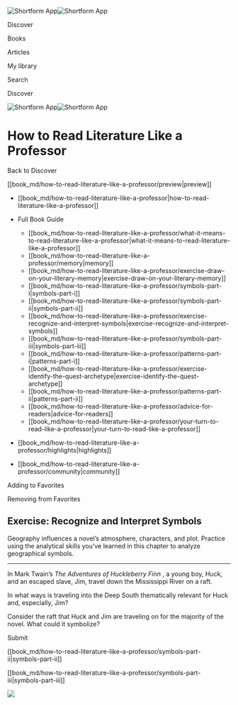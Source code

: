 ![Shortform App](/img/logo.36a2399e.svg)![Shortform App](/img/logo-dark.70c1b072.svg)

Discover

Books

Articles

My library

Search

Discover

![Shortform App](/img/logo.36a2399e.svg)![Shortform App](/img/logo-dark.70c1b072.svg)

# How to Read Literature Like a Professor

Back to Discover

[[book_md/how-to-read-literature-like-a-professor/preview|preview]]

  * [[book_md/how-to-read-literature-like-a-professor|how-to-read-literature-like-a-professor]]
  * Full Book Guide

    * [[book_md/how-to-read-literature-like-a-professor/what-it-means-to-read-literature-like-a-professor|what-it-means-to-read-literature-like-a-professor]]
    * [[book_md/how-to-read-literature-like-a-professor/memory|memory]]
    * [[book_md/how-to-read-literature-like-a-professor/exercise-draw-on-your-literary-memory|exercise-draw-on-your-literary-memory]]
    * [[book_md/how-to-read-literature-like-a-professor/symbols-part-i|symbols-part-i]]
    * [[book_md/how-to-read-literature-like-a-professor/symbols-part-ii|symbols-part-ii]]
    * [[book_md/how-to-read-literature-like-a-professor/exercise-recognize-and-interpret-symbols|exercise-recognize-and-interpret-symbols]]
    * [[book_md/how-to-read-literature-like-a-professor/symbols-part-iii|symbols-part-iii]]
    * [[book_md/how-to-read-literature-like-a-professor/patterns-part-i|patterns-part-i]]
    * [[book_md/how-to-read-literature-like-a-professor/exercise-identify-the-quest-archetype|exercise-identify-the-quest-archetype]]
    * [[book_md/how-to-read-literature-like-a-professor/patterns-part-ii|patterns-part-ii]]
    * [[book_md/how-to-read-literature-like-a-professor/advice-for-readers|advice-for-readers]]
    * [[book_md/how-to-read-literature-like-a-professor/your-turn-to-read-like-a-professor|your-turn-to-read-like-a-professor]]
  * [[book_md/how-to-read-literature-like-a-professor/highlights|highlights]]
  * [[book_md/how-to-read-literature-like-a-professor/community|community]]



Adding to Favorites 

Removing from Favorites 

## Exercise: Recognize and Interpret Symbols

Geography influences a novel’s atmosphere, characters, and plot. Practice using the analytical skills you’ve learned in this chapter to analyze geographical symbols.

* * *

In Mark Twain’s _The Adventures of Huckleberry Finn_ , a young boy, Huck, and an escaped slave, Jim, travel down the Mississippi River on a raft.

In what ways is traveling into the Deep South thematically relevant for Huck and, especially, Jim?

Consider the raft that Huck and Jim are traveling on for the majority of the novel. What could it symbolize?

Submit 

[[book_md/how-to-read-literature-like-a-professor/symbols-part-ii|symbols-part-ii]]

[[book_md/how-to-read-literature-like-a-professor/symbols-part-iii|symbols-part-iii]]

![](https://bat.bing.com/action/0?ti=56018282&Ver=2&mid=839dba26-ab34-4b2e-99d8-7ebfba77ef41&sid=49fff5b0636c11eeb9c611038afc8668&vid=4a005010636c11ee80c703d4c4a7acd5&vids=0&msclkid=N&pi=0&lg=en-US&sw=800&sh=600&sc=24&nwd=1&tl=Shortform%20%7C%20Book&p=https%3A%2F%2Fwww.shortform.com%2Fapp%2Fbook%2Fhow-to-read-literature-like-a-professor%2Fexercise-recognize-and-interpret-symbols&r=&lt=557&evt=pageLoad&sv=1&rn=979536)
